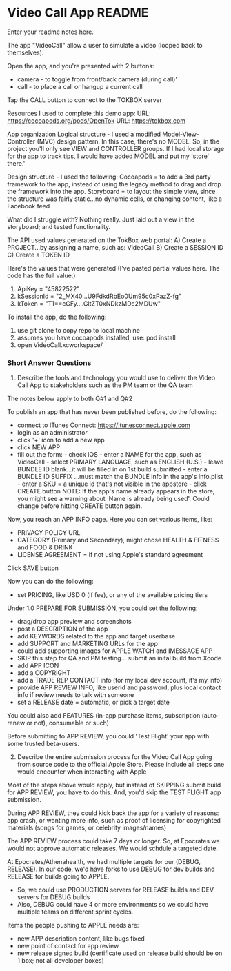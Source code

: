 # Video Call App README

Enter your readme notes here.

The app "VideoCall" allow a user to simulate a video (looped back to themselves).

Open the app, and you're presented with 2 buttons:
- camera - to toggle from front/back camera (during call)'
- call - to place a call or hangup a current call

Tap the CALL button to connect to the TOKBOX server



Resources I used to complete this demo app:
URL: https://cocoapods.org/pods/OpenTok
URL: https://tokbox.com



App organization
Logical structure - I used a modified Model-View-Controller (MVC) design pattern.  In this case, there's no MODEL.  So, in the project you'll only see VIEW and CONTROLLER groups.  If I had local storage for the app to track tips, I would have added MODEL and put my 'store' there.'

Design structure - I used the following:
Cocoapods = to add a 3rd party framework to the app, instead of using the legacy method to drag and drop the framework into the app.
Storyboard = to layout the simple view, since the structure was fairly static...no dynamic cells, or changing content, like a Facebook feed



What did I struggle with?  Nothing really.  Just laid out a view in the storyboard; and tested functionality.


The API used values generated on the TokBox web portal:
A) Create a PROJECT...by assigning a name, such as: VideoCall
B) Create a SESSION ID
C) Create a TOKEN ID 

Here's the values that were generated (I've pasted partial values here.  The code has the full value.)
1) ApiKey = "45822522"
2) kSessionId = "2_MX40...U9FdkdRbEo0Um95c0xPazZ-fg"
3) kToken = "T1==cGFy....GltZT0xNDkzMDc2MDUw"



To install the app, do the following:
1) use git clone to copy repo to local machine
2) assumes you have cocoapods installed, use: pod install
3) open VideoCall.xcworkspace/


### Short Answer Questions

1. Describe the tools and technology you would use to deliver the Video Call App to stakeholders such as the PM team or the QA team

The notes below apply to both Q#1 and Q#2

To publish an app that has never been published before, do the following:
- connect to ITunes Connect: https://itunesconnect.apple.com
- login as an administrator
- click '+' icon to add a new app
- click NEW APP
- fill out the form:
       - check IOS
       - enter a NAME for the app, such as VideoCall
       - select PRIMARY LANGUAGE, such as ENGLISH (U.S.)
       - leave BUNDLE ID blank...it will be filled in on 1st build submitted
       - enter a BUNDLE ID SUFFIX ...must match the BUNDLE info in the app's Info.plist
       - enter a SKU = a unique id that's not visible in the appstore
       - click CREATE button
NOTE: If the app's name already appears in the store, you might see a warning about 'Name is already being used'. Could change before hitting CREATE button again.

Now, you reach an APP INFO page. Here you can set various items, like:
- PRIVACY POLICY URL 
- CATEGORY (Primary and Secondary), might chose HEALTH & FITNESS and FOOD & DRINK
- LICENSE AGREEMENT = if not using Apple's standard agreement

Click SAVE button

Now you can do the following:
- set PRICING, like USD 0 (if fee), or any of the available pricing tiers

Under 1.0 PREPARE FOR SUBMISSION, you could set the following:
- drag/drop app preview and screenshots
- post a DESCRIPTION of the app
- add KEYWORDS related to the app and target userbase
- add SUPPORT and MARKETING URLs for the app
- could add supporting images for APPLE WATCH and IMESSAGE APP
- SKIP this step for QA and PM testing...
      submit an inital build from Xcode
- add APP ICON
- add a COPYRIGHT
- add a TRADE REP CONTACT info (for my local dev account, it's my info)
- provide APP REVIEW INFO, like userid and password, plus local contact info if review needs to talk with someone
- set a RELEASE date = automatic, or pick a target date


You could also add FEATURES (in-app purchase items, subscription (auto-renew or not), consumable or such)


Before submitting to APP REVIEW, you could 'Test Flight' your app with some trusted beta-users.



2. Describe the entire submission process for the Video Call App going from source code to the official Apple Store. Please include all steps one would encounter when interacting with Apple

Most of the steps above would apply, but instead of SKIPPING submit build for APP REVIEW, you have to do this.
And, you'd skip the TEST FLIGHT app submission.


During APP REVIEW, they could kick back the app for a variety of reasons: app crash, or wanting more info, such as proof of licensing for copyrighted materials (songs for games, or celebrity images/names)

The APP REVIEW process could take 7 days or longer.  So, at Epocrates we would not approve automatic releases.  We would schdule a targeted date.


At Epocrates/Athenahealth, we had multiple targets for our (DEBUG, RELEASE).  In our code, we'd have forks to use DEBUG for dev builds and RELEASE for builds going to APPLE.
- So, we could use PRODUCTION servers for RELEASE builds and DEV servers for DEBUG builds
- Also, DEBUG could have 4 or more environments so we could have multiple teams on different sprint cycles.

Items the people pushing to APPLE needs are:
- new APP description content, like bugs fixed
- new point of contact for app review
- new release signed build (certificate used on release build should be on 1 box; not all developer boxes)



